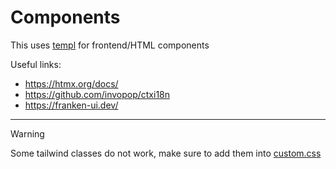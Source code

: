 # Components

This uses [templ](https://templ.guide/) for frontend/HTML components

Useful links:

- <https://htmx.org/docs/>
- <https://github.com/invopop/ctxi18n>
- <https://franken-ui.dev/>

---

> [!WARNING]
> Some tailwind classes do not work, make sure to add them into [custom.css](../assets/public/custom.css)
